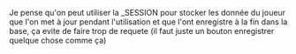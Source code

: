 Je pense qu'on peut utiliser la _SESSION pour stocker les donnée du joueur que l'on met à jour pendant l'utilisation et que l'ont enregistre à la fin dans la base,
ça evite de faire trop de requete (il faut juste un bouton enregistrer quelque chose comme ça)
